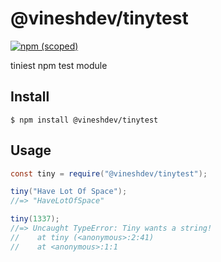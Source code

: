 # @vineshdev/tinytest

[![npm (scoped)](https://img.shields.io/badge/npm-v1.0.0-green.svg)](https://github.com/vineshkumar87/tinytest)

tiniest npm test module

## Install

```
$ npm install @vineshdev/tinytest
```

## Usage

```c#
const tiny = require("@vineshdev/tinytest");

tiny("Have Lot Of Space");
//=> "HaveLotOfSpace"

tiny(1337);
//=> Uncaught TypeError: Tiny wants a string!
//    at tiny (<anonymous>:2:41)
//    at <anonymous>:1:1
```
